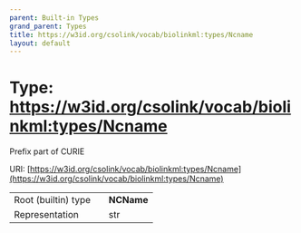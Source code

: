 ```yaml
---
parent: Built-in Types
grand_parent: Types
title: https://w3id.org/csolink/vocab/biolinkml:types/Ncname
layout: default
---
```


# Type: https://w3id.org/csolink/vocab/biolinkml:types/Ncname


Prefix part of CURIE

URI: [https://w3id.org/csolink/vocab/biolinkml:types/Ncname](https://w3id.org/csolink/vocab/biolinkml:types/Ncname)

|  |  |  |
| --- | --- | --- |
| Root (builtin) type | | **NCName** |
| Representation | | str |
